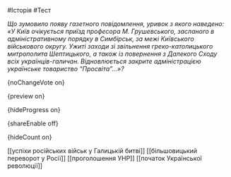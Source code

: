 #Історія #Тест

*Що зумовило появу газетного повідомлення, уривок з якого наведено: «У Київ очікується приїзд професора М. Грушевського, засланого в адміністративному порядку в Симбірськ, за межі Київського військового округу. Ужиті заходи зі звільнення греко-католицького митрополита Шептицького, а також із повернення з Далекого Сходу всіх українців-галичан. Відновлюється закрите адміністрацією українське товариство “Просвіта”…»?*

{noChangeVote on}

{preview on}

{hideProgress on}

{shareEnable off}

{hideCount on}

[[успіхи російських військ у Галицькій битві]]
[[більшовицький переворот у Росії]]
[[проголошення УНР]]
[[початок Української революції]]
